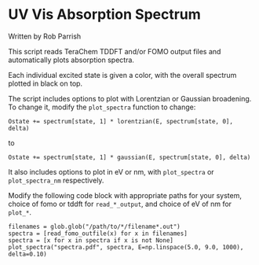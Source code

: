 # UV Vis Absorption Spectrum

Written by Rob Parrish

This script reads TeraChem TDDFT and/or FOMO output files and automatically plots absorption spectra.

Each individual excited state is given a color, with the overall spectrum plotted in black on top.

The script includes options to plot with Lorentzian or Gaussian broadening. To change it, modify the ```plot_spectra``` function to change:

```Ostate += spectrum[state, 1] * lorentzian(E, spectrum[state, 0], delta)```

to 

```Ostate += spectrum[state, 1] * gaussian(E, spectrum[state, 0], delta)```

It also includes options to plot in eV or nm, with ```plot_spectra``` or ```plot_spectra_nm``` respectively.

Modify the following code block with appropriate paths for your system, choice of fomo or tddft for ```read_*_output```, and choice of eV of nm for ```plot_*```.  

```
filenames = glob.glob("/path/to/*/filename*.out")
spectra = [read_fomo_outfile(x) for x in filenames]
spectra = [x for x in spectra if x is not None]
plot_spectra("spectra.pdf", spectra, E=np.linspace(5.0, 9.0, 1000), delta=0.10)
```

